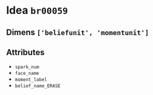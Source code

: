 # Idea `br00059`

## Dimens `['beliefunit', 'momentunit']`

## Attributes
- `spark_num`
- `face_name`
- `moment_label`
- `belief_name_ERASE`
